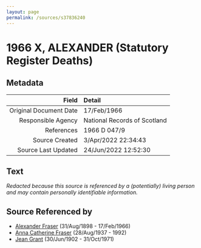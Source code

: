 ```yaml
---
layout: page
permalink: /sources/s37836240
---
```


# 1966 X, ALEXANDER (Statutory Register Deaths)

## Metadata
Field | Detail
---:|:---
Original Document Date | 17/Feb/1966
Responsible Agency | National Records of Scotland
References | 1966 D 047/9
Source Created | 3/Apr/2022 22:34:43
Source Last Updated | 24/Jun/2022 12:52:30

## Text

_Redacted because this source is referenced by a (potentially) living person and may contain personally identifiable information._

## Source Referenced by

* [Alexander Fraser](../people/@91293396@-alexander-fraser-b1898-8-31-d1966-2-17.md) (31/Aug/1898 - 17/Feb/1966)
* [Anna Catherine Fraser](../people/@28456848@-anna-catherine-fraser-b1937-8-28-d1992.md) (28/Aug/1937 - 1992)
* [Jean Grant](../people/@81075921@-jean-grant-b1902-6-30-d1971-10-31.md) (30/Jun/1902 - 31/Oct/1971)
